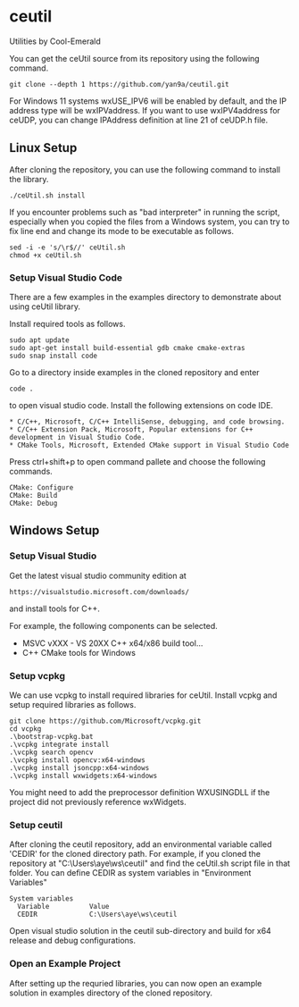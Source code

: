 # ceutil

Utilities by Cool-Emerald

You can get the ceUtil source from its repository using the following command.

    git clone --depth 1 https://github.com/yan9a/ceutil.git

For Windows 11 systems wxUSE_IPV6 will be enabled by default, and the IP address type will be wxIPVaddress.
If you want to use wxIPV4address for ceUDP, you can change IPAddress definition at line 21 of ceUDP.h file.

## Linux Setup

After cloning the repository, you can use the following command to install the library.

    ./ceUtil.sh install

If you encounter problems such as "bad interpreter" in running the script, especially when you copied the files from a Windows system, you can try to fix line end and change its mode to be executable as follows.

    sed -i -e 's/\r$//' ceUtil.sh
    chmod +x ceUtil.sh

### Setup Visual Studio Code

There are a few examples in the examples directory to demonstrate about using ceUtil library.

Install required tools as follows.

    sudo apt update
    sudo apt-get install build-essential gdb cmake cmake-extras
    sudo snap install code

Go to a directory inside examples in the cloned repository and enter

    code .

to open visual studio code. Install the following extensions on code IDE.

    * C/C++, Microsoft, C/C++ IntelliSense, debugging, and code browsing.
    * C/C++ Extension Pack, Microsoft, Popular extensions for C++ development in Visual Studio Code.
    * CMake Tools, Microsoft, Extended CMake support in Visual Studio Code

Press ctrl+shift+p to open command pallete and choose the following commands.

    CMake: Configure
    CMake: Build
    CMake: Debug

## Windows Setup


### Setup Visual Studio  

Get the latest visual studio community edition at 

    https://visualstudio.microsoft.com/downloads/

and install tools for C++.

For example, the following components can be selected.

 * MSVC vXXX - VS 20XX C++ x64/x86 build tool...
 * C++ CMake tools for Windows

### Setup vcpkg

We can use vcpkg to install required libraries for ceUtil. Install vcpkg and setup required libraries as follows.
    
    git clone https://github.com/Microsoft/vcpkg.git
    cd vcpkg
    .\bootstrap-vcpkg.bat
    .\vcpkg integrate install
    .\vcpkg search opencv
    .\vcpkg install opencv:x64-windows
    .\vcpkg install jsoncpp:x64-windows
    .\vcpkg install wxwidgets:x64-windows

You might need to add the preprocessor definition WXUSINGDLL if the project did not previously reference wxWidgets.

### Setup ceutil

After cloning the ceutil repository, add an environmental variable called 'CEDIR' for the cloned directory path. For example, if you cloned the repository at "C:\Users\aye\ws\ceutil" and find the ceUtil.sh script file in that folder. You can define CEDIR as system variables in "Environment Variables"

    System variables
      Variable          Value
      CEDIR             C:\Users\aye\ws\ceutil    


Open visual studio solution in the ceutil sub-directory and build for x64 release and debug configurations.


### Open an Example Project

After setting up the requried libraries, you can now open an example solution in examples directory of the cloned repository.